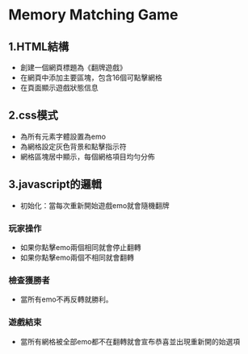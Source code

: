 # Memory Matching Game

## 1.HTML結構
- 創建一個網頁標題為《翻牌遊戲》
- 在網頁中添加主要區塊，包含16個可點擊網格
- 在頁面顯示遊戲狀態信息

## 2.css模式
- 為所有元素字體設置為emo
- 為網格設定灰色背景和點擊指示符
- 網格區塊居中顯示，每個網格項目均勻分佈

## 3.javascript的邏輯
- 初始化：當每次重新開始遊戲emo就會隨機翻牌

### 玩家操作
- 如果你點擊emo兩個相同就會停止翻轉
- 如果你點擊emo兩個不相同就會翻轉

### 檢查獲勝者
- 當所有emo不再反轉就勝利。

### 遊戲結束
- 當所有網格被全部emo都不在翻轉就會宣布恭喜並出現重新開的始選項




 

